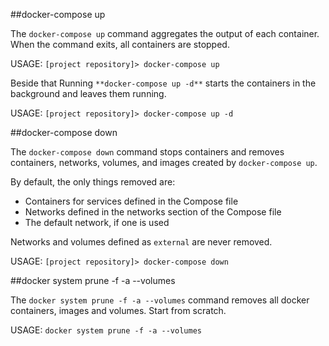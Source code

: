 ##docker-compose up

The `docker-compose up` command aggregates the output of each container. When the command exits, all containers are stopped.

USAGE: `[project repository]> docker-compose up`

Beside that Running `**docker-compose up -d**` starts the containers in the background and leaves them running.

USAGE: `[project repository]> docker-compose up -d`


##docker-compose down

The `docker-compose down` command stops containers and removes containers, networks, volumes, and images created by `docker-compose up`.

By default, the only things removed are:

  + Containers for services defined in the Compose file
  + Networks defined in the networks section of the Compose file
  + The default network, if one is used

Networks and volumes defined as `external` are never removed.

USAGE: `[project repository]> docker-compose down`


##docker system prune -f -a --volumes

The `docker system prune -f -a --volumes` command removes all docker containers, images and volumes. Start from scratch.

USAGE: `docker system prune -f -a --volumes`
